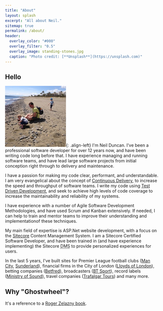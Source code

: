 ```yaml
---
title: "About"
layout: splash
excerpt: "All about Neil."
sitemap: true
permalink: /about/
header:
  overlay_color: "#000"
  overlay_filter: "0.5"
  overlay_image: standing-stones.jpg
  caption: "Photo credit: [**Unsplash**](https://unsplash.com)"
---
```


Hello
-----

![Neil Duncan](/images/bio-photo.jpg){: .align-left} I'm Neil Duncan. I've been a professional software developer for over 12 years now, and have been writing code long before that. I have experience managing and running software teams, and have lead large software projects from initial conception right through to delivery and maintenance. 

I have a passion for making my code clear, performant, and understandable. I am very evangelical about the concept of [Continuous Delivery](http://martinfowler.com/bliki/ContinuousDelivery.html), to increase the speed and throughput of software teams. I write my code using [Test Driven Development](https://en.wikipedia.org/wiki/Test-driven_development), and seek to achieve high levels of code coverage to increase the maintainability and reliability of my systems.

I have experience with a number of Agile Software Development Methodologies, and have used Scrum and Kanban extensively. If needed, I can help to train and mentor teams to improve their understanding and implementationof these techniques.

My main field of expertise is ASP.Net website development, with a focus on the [Sitecore](http://www.sitecore.net) Content Management System. I am a Sitecore Certified Software Developer, and have been trained in (and have experience implementing) the Sitecore <abbr title="Digital Marketing System">DMS</abbr> to provide personalized experiences for users.

In the last 5 years, I've built sites for Premier League football clubs ([Man City](http://www.mancity.com/), [Sunderland](http://www.safc.com)), financial firms in the City of London ([Lloyds of London](http://www.lloyds.com)), betting companies ([Betfred](http://www.betfred.com)), broadcasters ([BT Sport](http://sport.bt.com)), record labels ([Ministry of Sound](http://www.ministryofsound.com)), travel companies ([Trafalgar Tours](http://www.trafalgar.com)) and many more. 

Why "Ghostwheel"?
---------------
It's a reference to a [Roger Zelazny book](https://en.wikipedia.org/wiki/The_Chronicles_of_Amber). 

